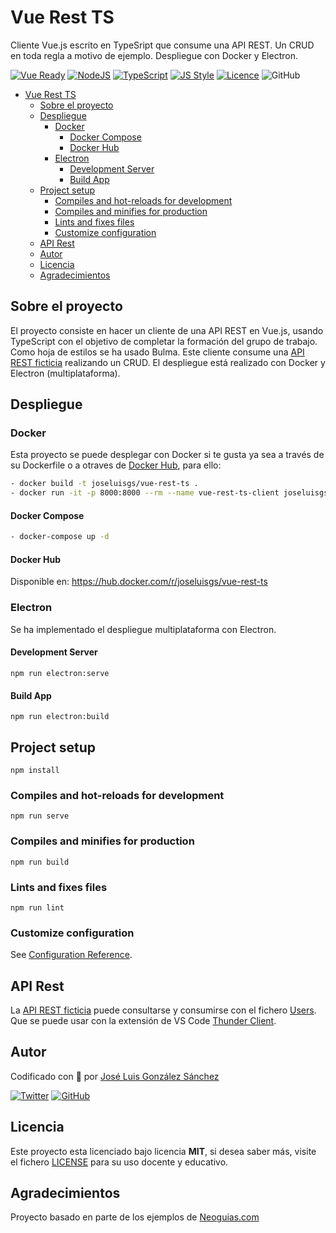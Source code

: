# Vue Rest TS
Cliente Vue.js escrito en TypeSript que consume una API REST. Un CRUD en toda regla a motivo de ejemplo. Despliegue con Docker y Electron. 

[![Vue Ready](https://img.shields.io/badge/Vue.js-%20Ready-%2342b983)](https://es.vuejs.org/)
[![NodeJS](https://img.shields.io/badge/NodeJS-Ready-83BA63)](https://nodejs.org/es/)
[![TypeScript](https://img.shields.io/badge/TypeScript-Ready-3178c6)](https://www.typescriptlang.org/)
[![JS Style](https://img.shields.io/badge/JS%20Style-AirBnB-ff69b4)](https://airbnb.io/javascript)
[![Licence](https://img.shields.io/github/license/joseluisgs/todo-native-script)](./LICENSE)
![GitHub](https://img.shields.io/github/last-commit/joseluisgs/vue-rest-ts)

- [Vue Rest TS](#vue-rest-ts)
  - [Sobre el proyecto](#sobre-el-proyecto)
  - [Despliegue](#despliegue)
    - [Docker](#docker)
      - [Docker Compose](#docker-compose)
      - [Docker Hub](#docker-hub)
    - [Electron](#electron)
      - [Development Server](#development-server)
      - [Build App](#build-app)
  - [Project setup](#project-setup)
    - [Compiles and hot-reloads for development](#compiles-and-hot-reloads-for-development)
    - [Compiles and minifies for production](#compiles-and-minifies-for-production)
    - [Lints and fixes files](#lints-and-fixes-files)
    - [Customize configuration](#customize-configuration)
  - [API Rest](#api-rest)
  - [Autor](#autor)
  - [Licencia](#licencia)
  - [Agradecimientos](#agradecimientos)

## Sobre el proyecto
El proyecto consiste en hacer un cliente de una API REST en Vue.js, usando TypeScript con el objetivo de completar la formación del grupo de trabajo. Como hoja de estilos se ha usado Bulma. Este cliente consume una [API REST ficticia](https://jsonplaceholder.typicode.com/users) realizando un CRUD. El despliegue está realizado con Docker y Electron (multiplataforma).

## Despliegue
### Docker
Esta proyecto se puede desplegar con Docker si te gusta ya sea a través de su Dockerfile o a otraves de [Docker Hub](https://hub.docker.com/r/joseluisgs/vue-rest-ts), para ello:
```bash
- docker build -t joseluisgs/vue-rest-ts .
- docker run -it -p 8000:8000 --rm --name vue-rest-ts-client joseluisgs/vue-rest-ts
```
#### Docker Compose
```bash
- docker-compose up -d
```
#### Docker Hub
Disponible en: https://hub.docker.com/r/joseluisgs/vue-rest-ts

### Electron
Se ha implementado el despliegue multiplataforma con Electron.

#### Development Server
```
npm run electron:serve
```
#### Build App
```
npm run electron:build
```

## Project setup
```
npm install
```

### Compiles and hot-reloads for development
```
npm run serve
```

### Compiles and minifies for production
```
npm run build
```

### Lints and fixes files
```
npm run lint
```

### Customize configuration
See [Configuration Reference](https://cli.vuejs.org/config/).

## API Rest
La [API REST ficticia](https://jsonplaceholder.typicode.com/users) puede consultarse y consumirse con el fichero [Users](./thunder-collection_Users.json). Que se puede usar con la extensión de VS Code [Thunder Client](https://marketplace.visualstudio.com/items?itemName=rangav.vscode-thunder-client).

## Autor

Codificado con :sparkling_heart: por [José Luis González Sánchez](https://twitter.com/joseluisgonsan)

[![Twitter](https://img.shields.io/twitter/follow/joseluisgonsan?style=social)](https://twitter.com/joseluisgonsan)
[![GitHub](https://img.shields.io/github/followers/joseluisgs?style=social)](https://github.com/joseluisgs)

## Licencia

Este proyecto esta licenciado bajo licencia **MIT**, si desea saber más, visite el fichero
[LICENSE](./LICENSE) para su uso docente y educativo.

## Agradecimientos
Proyecto basado en parte de los ejemplos de [Neoguias.com](https://www.neoguias.com/tutorial-rest-vue/)
